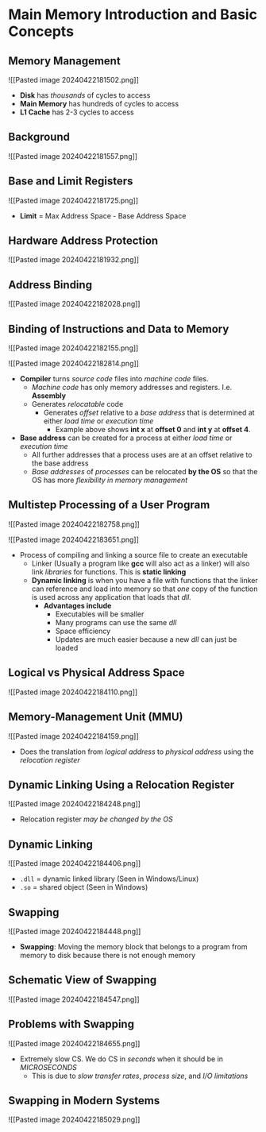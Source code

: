 # Main Memory Introduction and Basic Concepts
## Memory Management 
![[Pasted image 20240422181502.png]]
- **Disk** has *thousands* of cycles to access
- **Main Memory** has hundreds of cycles to access
- **L1 Cache** has 2-3 cycles to access

## Background
![[Pasted image 20240422181557.png]]

## Base and Limit Registers
![[Pasted image 20240422181725.png]]
- **Limit** = Max Address Space - Base Address Space

## Hardware Address Protection
![[Pasted image 20240422181932.png]]

## Address Binding
![[Pasted image 20240422182028.png]]
## Binding of Instructions and Data to Memory
![[Pasted image 20240422182155.png]]

![[Pasted image 20240422182814.png]]
- **Compiler** turns *source code* files into *machine code* files.
	- *Machine code* has only memory addresses and registers. I.e. **Assembly**
	- Generates *relocatable* code
		- Generates *offset* relative to a *base address* that is determined at either *load time* or *execution time*
			- Example above shows **int x** at **offset 0** and **int y** at **offset 4**.
- **Base address** can be created for a process at either *load time* or *execution time*
	- All further addresses that a process uses are at an offset relative to the base address
	- *Base addresses* of *processes* can be relocated **by the OS** so that the OS has more *flexibility in memory management*

## Multistep Processing of a User Program
![[Pasted image 20240422182758.png]]

![[Pasted image 20240422183651.png]]
- Process of compiling and linking a source file to create an executable
	- Linker (Usually a program like **gcc** will also act as a linker) will also link *libraries* for functions. This is **static linking**
	- **Dynamic linking** is when you have a file with functions that the linker can reference and load into memory so that *one* copy of the function is used across any application that loads that *dll*.  
		- **Advantages include**
			- Executables will be smaller
			- Many programs can use the same *dll*
			- Space efficiency
			- Updates are much easier because a new *dll* can just be loaded

## Logical vs Physical Address Space
![[Pasted image 20240422184110.png]]

## Memory-Management Unit (MMU)
![[Pasted image 20240422184159.png]]
- Does the translation from *logical address* to *physical address* using the *relocation register*
## Dynamic Linking Using a Relocation Register
![[Pasted image 20240422184248.png]]
- Relocation register *may be changed by the OS*
## Dynamic Linking
![[Pasted image 20240422184406.png]]
- `.dll` = dynamic linked library (Seen in Windows/Linux)
- `.so` = shared object (Seen in Windows)

## Swapping
![[Pasted image 20240422184448.png]]
- **Swapping**: Moving the memory block that belongs to a program from memory to disk because there is not enough memory

## Schematic View of Swapping
![[Pasted image 20240422184547.png]]

## Problems with Swapping
![[Pasted image 20240422184655.png]]
- Extremely slow CS. We do CS in *seconds* when it should be in *MICROSECONDS*
	- This is due to *slow transfer rates*, *process size*, and *I/O limitations*

## Swapping in Modern Systems
![[Pasted image 20240422185029.png]]

